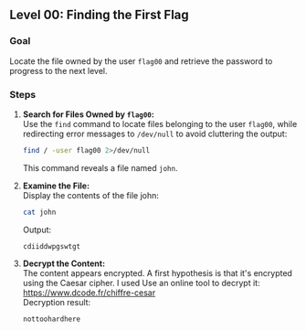 ## Level 00: Finding the First Flag

### Goal
Locate the file owned by the user `flag00` and retrieve the password to progress to the next level.

### Steps

1. **Search for Files Owned by `flag00`:**  
   Use the `find` command to locate files belonging to the user `flag00`, while redirecting error messages to `/dev/null` to avoid cluttering the output:  
   ```bash
   find / -user flag00 2>/dev/null
   ```
   This command reveals a file named `john`.

2. **Examine the File:**  
   Display the contents of the file john:
   ```bash
   cat john
   ```
   Output: 
   ```
   cdiiddwpgswtgt
   ```

3. **Decrypt the Content:**  
	The content appears encrypted. A first hypothesis is that it's encrypted using the Caesar cipher. 
	I used Use an online tool to decrypt it: https://www.dcode.fr/chiffre-cesar  
	Decryption result: 
   ```
   nottoohardhere
   ```

